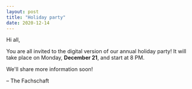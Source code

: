 ```yaml
---
layout: post
title: "Holiday party"
date: 2020-12-14
---
```


Hi all,

You are all invited to the digital version of our annual holiday party!
It will take place on Monday, **December 21**, and start at 8 PM.

We'll share more information soon!

– The Fachschaft
